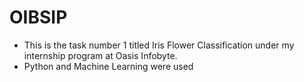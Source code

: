 # OIBSIP
- This is the task number 1 titled Iris Flower Classification under my internship program at Oasis Infobyte.
- Python and Machine Learning were used 
